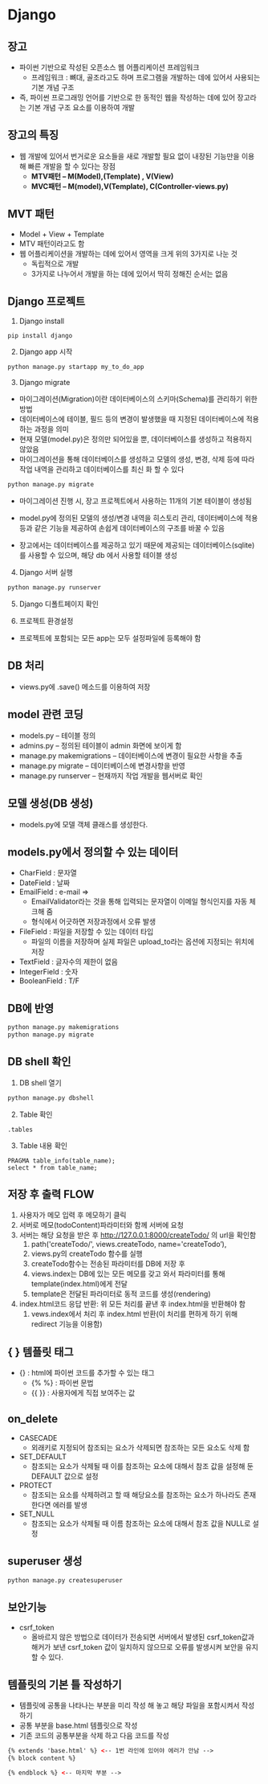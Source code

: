 # Django<br>

## 장고
- 파이썬 기반으로 작성된 오픈소스 웹 어플리케이션 프레임워크
    - 프레임워크 : 뼈대, 골조라고도 하며 프로그램을 개발하는 데에 있어서 사용되는 기본 개념 구조
- 즉, 파이썬 프로그래밍 언어를 기반으로 한 동적인 웹을 작성하는 데에 있어 장고라는 기본 개념 구조 요소를 이용하여 개발

## 장고의 특징
- 웹 개발에 있어서 번거로운 요소들을 새로 개발할 필요 없이 내장된 기능만을 이용해 빠른 개발을 할 수 있다는 장점
    - **MTV패턴 – M(Model),(Template) , V(View)**
    - **MVC패턴 – M(model),V(Template), C(Controller-views.py)**

## MVT 패턴
- Model + View + Template
- MTV 패턴이라고도 함
- 웹 어플리케이션을 개발하는 데에 있어서 영역을 크게 위의 3가지로 나눈 것
    - 독립적으로 개발
    - 3가지로 나누어서 개발을 하는 데에 있어서 딱히 정해진 순서는 없음

## Django 프로젝트
1. Django install
```
pip install django
```

2. Django app 시작

```python
python manage.py startapp my_to_do_app
```

3. Django migrate
- 마이그레이션(Migration)이란 데이터베이스의 스키마(Schema)를 관리하기 위한 방법
- 데이터베이스에 테이블, 필드 등의 변경이 발생했을 때 지정된 데이터베이스에 적용하는 과정을 의미
- 현재 모델(model.py)은 정의만 되어있을 뿐, 데이터베이스를 생성하고 적용하지 않았음
- 마이그레이션을 통해 데이터베이스를 생성하고 모델의 생성, 변경, 삭제 등에 따라 작업 내역을 관리하고 데이터베이스를 최신 화 할 수 있다

```python
python manage.py migrate
```
- 마이그레이션 진행 시, 장고 프로젝트에서 사용하는 11개의 기본 테이블이 생성됨<br>

- model.py에 정의된 모델의 생성/변경 내역을 히스토리 관리, 데이터베이스에 적용 등과 같은 기능을 제공하여 손쉽게 데이터베이스의 구조를 바꿀 수 있음
- 장고에서는 데이터베이스를 제공하고 있기 때문에 제공되는 데이터베이스(sqlite)를 사용할 수 있으며, 해당 db 에서 사용할 테이블 생성

4. Django 서버 실행
```python
python manage.py runserver
```

5. Django 디폴트페이지 확인

6. 프로젝트 환경설정
- 프로젝트에 포함되는 모든 app는 모두 설정파일에 등록해야 함

## DB 처리
- views.py에 .save() 메소드를 이용하여 저장

## model 관련 코딩
- models.py – 테이블 정의
- admins.py – 정의된 테이블이 admin 화면에 보이게 함
- manage.py makemigrations – 데이터베이스에 변경이 필요한 사항을 추출
- manage.py migrate – 데이터베이스에 변경사항을 반영
- manage.py runserver – 현재까지 작업 개발을 웹서버로 확인

## 모델 생성(DB 생성)
- models.py에 모델 객체 클래스를 생성한다.

## models.py에서 정의할 수 있는 데이터
- CharField : 문자열
- DateField : 날짜
- EmailField : e-mail => 
    - EmailValidator라는 것을 통해 입력되는 문자열이 이메일 형식인지를 자동 체크해 줌
    - 형식에서 어긋하면 저장과정에서 오류 발생
- FileField : 파일을 저장할 수 있는 데이터 타입
    - 파일의 이름을 저장하며 실제 파일은 upload_to라는 옵션에 지정되는 위치에 저장
- TextField : 글자수의 제한이 없음
- IntegerField : 숫자
- BooleanField : T/F

## DB에 반영
```python
python manage.py makemigrations
python manage.py migrate
```

## DB shell 확인
1. DB shell 열기
```python
python manage.py dbshell
```

2. Table 확인
```
.tables
```

3. Table 내용 확인
```
PRAGMA table_info(table_name);
select * from table_name;
```

## 저장 후 출력 FLOW
1. 사용자가 메모 입력 후 메모하기 클릭
2. 서버로 메모(todoContent)파라미터와 함께 서버에 요청
3. 서버는 해당 요청을 받은 후 http://127.0.0.1:8000/createTodo/ 의 url을 확인함
    1. path('createTodo/', views.createTodo, name='createTodo’),
    2. views.py의 createTodo 함수를 실행
    3. createTodo함수는 전송된 파라미터를 DB에 저장 후
    4. views.index는 DB에 있는 모든 메모를 갖고 와서 파라미터를 통해 template(index.html)에게 전달
    5. template은 전달된 파라미터로 동적 코드를 생성(rendering)
4. index.html코드 응답 반환: 위 모든 처리를 끝낸 후 index.html을 반환해야 함
    1. vews.index에서 처리 후 index.html 반환(이 처리를 편하게 하기 위해 redirect 기능을 이용함)

## { } 템플릿 태그
- {} : html에 파이썬 코드를 추가할 수 있는 태그
    - {% %} : 파이썬 문법
    - {{ }} : 사용자에게 직접 보여주는 값

## on_delete
- CASECADE
    - 외래키로 지정되어 참조되는 요소가 삭제되면 참조하는 모든 요소도 삭제 함
- SET_DEFAULT
    - 참조되는 요소가 삭제될 때 이를 참조하는 요소에 대해서 참조 값을 설정해 둔 DEFAULT 값으로 설정
- PROTECT
    - 참조되는 요소를 삭제하려고 할 때 해당요소를 참조하는 요소가 하나라도 존재한다면 에러를 발생
- SET_NULL
    - 참조되는 요소가 삭제될 때 이름 참조하는 요소에 대해서 참조 값을 NULL로 설정

## superuser 생성
```python
python manage.py createsuperuser
```

## 보안기능
- csrf_token
    - 올바르지 않은 방법으로 데이터가 전송되면 서버에서 발생된 csrf_token값과 해커가 보낸 csrf_token 값이 일치하지 않으므로 오류를 발생시켜 보안을 유지할 수 있다.

## 템플릿의 기본 틀 작성하기
- 템플릿에 공통을 나타나는 부분을 미리 작성 해 놓고 해당 파일을 포함시켜서 작성하기
- 공통 부분을 base.html 템플릿으로 작성
- 기존 코드의 공통부분을 삭제 하고 다음 코드를 작성
```html
{% extends 'base.html' %} <-- 1번 라인에 있어야 에러가 안남 -->
{% block content %}

{% endblock %} <-- 마지막 부분 -->
```